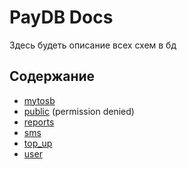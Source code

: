 # PayDB Docs

Здесь будеть описание всех схем в бд

## Содержание

- [mytosb](./mytosb.MD)
- [public](./public_scheme.MD) (permission denied)
- [reports](./reports_scheme.MD)
- [sms](./sms_scheme.MD)
- [top_up](./top_up_scheme.MD)
- [user](./user_scheme.MD)
